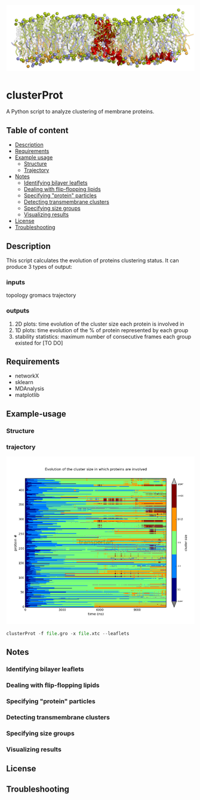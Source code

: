 <h1 align="center">
  <img src="images/high_def_all4.png" alt="clusterProt" />
</h1>

# clusterProt
A Python script to analyze clustering of membrane proteins.

## Table of content

- [Description](#description)
- [Requirements](#requirements)
- [Example usage](#example-usage)
    - [Structure](#strucute)
    - [Trajectory](#trajectory)
- [Notes](#notes)
    - [Identifying bilayer leaflets](#identifying-bilayer-leaflets)
    - [Dealing with flip-flopping lipids](#dealing-with-flip-flopping-lipids)
    - [Specifying "protein" particles](#specifying-"protein"-particles)
    - [Detecting transmembrane clusters](#detecting-transmembrane-clusters)
    - [Specifying size groups](#specifying-size-groups)
    - [Visualizing results](#visualizing-results)
- [License](#license)
- [Troubleshooting](#troubleshooting)

## Description
This script calculates the evolution of proteins clustering status. It can produce 3 types of output:

### inputs
topology gromacs trajectory

### outputs
1. 2D plots: time evolution of the cluster size each protein is involved in
2. 1D plots: time evolution of the % of protein represented by each group
3. stability statistics: maximum number of consecutive frames each group existed for [TO DO]

## Requirements
* networkX
* sklearn
* MDAnalysis
* matplotlib

## Example-usage
### Structure
### trajectory
![2D](./doc/clusterProt2D.png)
 
```python
clusterProt -f file.gro -x file.xtc --leaflets
```

## Notes

### Identifying bilayer leaflets

### Dealing with flip-flopping lipids

### Specifying "protein" particles

### Detecting transmembrane clusters

### Specifying size groups

### Visualizing results

## License

## Troubleshooting

 
